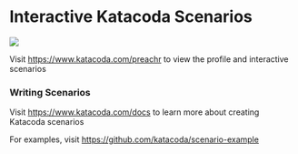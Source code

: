 # Interactive Katacoda Scenarios

[![](http://shields.katacoda.com/katacoda/preachr/count.svg)](https://www.katacoda.com/preachr "Get your profile on Katacoda.com")

Visit https://www.katacoda.com/preachr to view the profile and interactive scenarios

### Writing Scenarios
Visit https://www.katacoda.com/docs to learn more about creating Katacoda scenarios

For examples, visit https://github.com/katacoda/scenario-example
